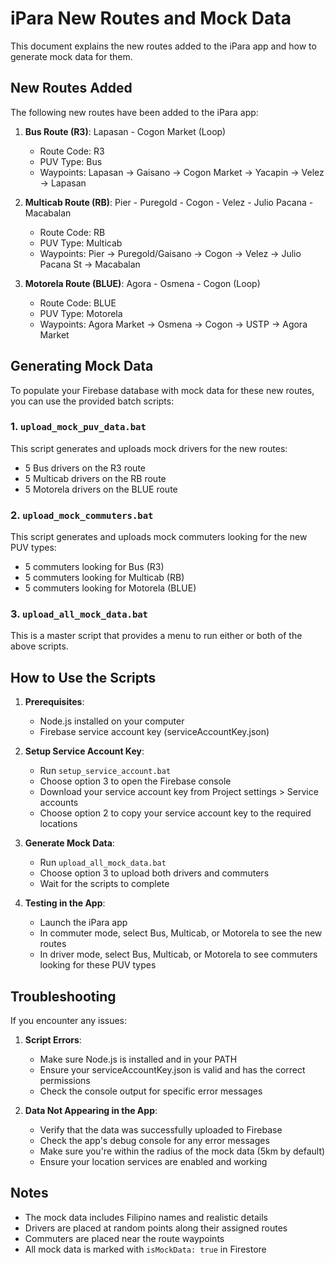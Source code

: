 # iPara New Routes and Mock Data

This document explains the new routes added to the iPara app and how to generate mock data for them.

## New Routes Added

The following new routes have been added to the iPara app:

1. **Bus Route (R3)**: Lapasan - Cogon Market (Loop)
   - Route Code: R3
   - PUV Type: Bus
   - Waypoints: Lapasan → Gaisano → Cogon Market → Yacapin → Velez → Lapasan

2. **Multicab Route (RB)**: Pier - Puregold - Cogon - Velez - Julio Pacana - Macabalan
   - Route Code: RB
   - PUV Type: Multicab
   - Waypoints: Pier → Puregold/Gaisano → Cogon → Velez → Julio Pacana St → Macabalan

3. **Motorela Route (BLUE)**: Agora - Osmena - Cogon (Loop)
   - Route Code: BLUE
   - PUV Type: Motorela
   - Waypoints: Agora Market → Osmena → Cogon → USTP → Agora Market

## Generating Mock Data

To populate your Firebase database with mock data for these new routes, you can use the provided batch scripts:

### 1. `upload_mock_puv_data.bat`

This script generates and uploads mock drivers for the new routes:
- 5 Bus drivers on the R3 route
- 5 Multicab drivers on the RB route
- 5 Motorela drivers on the BLUE route

### 2. `upload_mock_commuters.bat`

This script generates and uploads mock commuters looking for the new PUV types:
- 5 commuters looking for Bus (R3)
- 5 commuters looking for Multicab (RB)
- 5 commuters looking for Motorela (BLUE)

### 3. `upload_all_mock_data.bat`

This is a master script that provides a menu to run either or both of the above scripts.

## How to Use the Scripts

1. **Prerequisites**:
   - Node.js installed on your computer
   - Firebase service account key (serviceAccountKey.json)

2. **Setup Service Account Key**:
   - Run `setup_service_account.bat`
   - Choose option 3 to open the Firebase console
   - Download your service account key from Project settings > Service accounts
   - Choose option 2 to copy your service account key to the required locations

3. **Generate Mock Data**:
   - Run `upload_all_mock_data.bat`
   - Choose option 3 to upload both drivers and commuters
   - Wait for the scripts to complete

3. **Testing in the App**:
   - Launch the iPara app
   - In commuter mode, select Bus, Multicab, or Motorela to see the new routes
   - In driver mode, select Bus, Multicab, or Motorela to see commuters looking for these PUV types

## Troubleshooting

If you encounter any issues:

1. **Script Errors**:
   - Make sure Node.js is installed and in your PATH
   - Ensure your serviceAccountKey.json is valid and has the correct permissions
   - Check the console output for specific error messages

2. **Data Not Appearing in the App**:
   - Verify that the data was successfully uploaded to Firebase
   - Check the app's debug console for any error messages
   - Make sure you're within the radius of the mock data (5km by default)
   - Ensure your location services are enabled and working

## Notes

- The mock data includes Filipino names and realistic details
- Drivers are placed at random points along their assigned routes
- Commuters are placed near the route waypoints
- All mock data is marked with `isMockData: true` in Firestore
